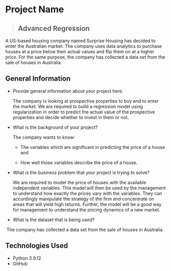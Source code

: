 # Project Name
> ## Advanced Regression

A US-based housing company named Surprise Housing has decided to enter the Australian market. The company uses data analytics to purchase houses at a price below their actual values and flip them on at a higher price. For the same purpose, the company has collected a data set from the sale of houses in Australia.



## General Information
- Provide general information about your project here.

  The company is looking at prospective properties to buy and to enter the market. We are required to build a regression model using regularization in order to predict the actual value of the prospective properties and decide whether to invest in them or not.

  

- What is the background of your project?

  The company wants to know:

  - The variables which are significant in predicting the price of a house and

  - How well those variables describe the price of a house.

    

- What is the business problem that your project is trying to solve?

  We are required to model the price of houses with the available independent variables. This model will then be used by the management to understand how exactly the prices vary with the variables. They can accordingly manipulate the strategy of the firm and concentrate on areas that will yield high returns. Further, the model will be a good way for management to understand the pricing dynamics of a new market.

  

- What is the dataset that is being used?

​       The company has collected a data set from the sale of houses in Australia.



## Technologies Used



- Python 3.9.12
- GitHub


## 